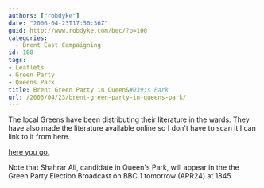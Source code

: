 ```yaml
---
authors: ["robdyke"]
date: "2006-04-23T17:50:36Z"
guid: http://www.robdyke.com/bec/?p=100
categories:
  - Brent East Campaigning
id: 100
tags:
- Leaflets
- Green Party
- Queens Park
title: Brent Green Party in Queen&#039;s Park
url: /2006/04/23/brent-green-party-in-queens-park/
---
```

The local Greens have been distributing their literature in the wards. They have also made the literature available online so I don't have to scan it I can link to it from here.

[here you go.](http://brentandharrow.greenparty.org.uk/QPGNapr06.pdf)

Note that Shahrar Ali, candidate in Queen's Park, will appear in the the Green Party Election Broadcast on BBC 1 tomorrow (APR24) at 1845.